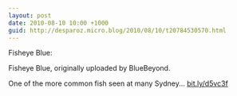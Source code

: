 ```yaml
---
layout: post
date: 2010-08-10 10:00 +1000
guid: http://desparoz.micro.blog/2010/08/10/t20784530570.html
---
```

Fisheye Blue: 

Fisheye Blue, originally uploaded by BlueBeyond.

One of the more common fish seen at many Sydney... [bit.ly/d5vc3f](http://bit.ly/d5vc3f)
